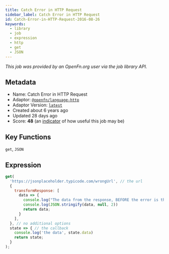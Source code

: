 ```yaml
---
title: Catch Error in HTTP Request
sidebar_label: Catch Error in HTTP Request
id: Catch-Error-in-HTTP-Request-2016-08-26
keywords:
  - library
  - job
  - expression
  - http
  - get
  - JSON
---
```


<em>This job was provided by an OpenFn.org user via the job library API.</em>

## Metadata

- Name: Catch Error in HTTP Request
- Adaptor: [`@openfn/language-http`](https://www.github.com/openfn/language-http)
- Adaptor Version: [`latest`](https://www.github.com/openfn/language-http)
- Created about 6 years ago
- Updated 28 days ago
- Score: <b>48</b> (an [indicator](/adaptors/library/#library-scores) of how useful this job may be)

## Key Functions

`get`, `JSON`

## Expression

```js
get(
  'https://jsonplaceholder.typicode.com/wrongUrl', // the url
  {
    transformResponse: [
      data => {
        console.log("The data from the response, BEFORE the error is thrown");
        console.log(JSON.stringify(data, null, 2))
        return data;
      }
    ],
  }, // no additional options
  state => { // the callback
    console.log('the data', state.data)
    return state; 
  }
);
```